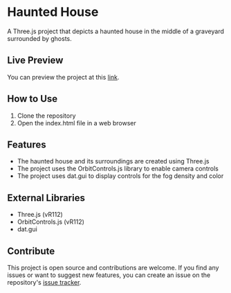 # Haunted House
A Three.js project that depicts a haunted house in the middle of a graveyard surrounded by ghosts.

## Live Preview
You can preview the project at this [link](#https://hountedhouse-8c088.web.app/).

## How to Use
1. Clone the repository
2. Open the index.html file in a web browser

## Features
- The haunted house and its surroundings are created using Three.js
- The project uses the OrbitControls.js library to enable camera controls
- The project uses dat.gui to display controls for the fog density and color

## External Libraries
- Three.js (vR112)
- OrbitControls.js (vR112)
- dat.gui

## Contribute
This project is open source and contributions are welcome. If you find any issues or want to suggest new features, you can create an issue on the repository's [issue tracker](#).
